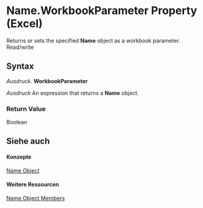 
# Name.WorkbookParameter Property (Excel)

Returns or sets the specified  **Name** object as a workbook parameter. Read/write


## Syntax

 _Ausdruck_. **WorkbookParameter**

 _Ausdruck_ An expression that returns a **Name** object.


### Return Value

Boolean


## Siehe auch


#### Konzepte


[Name Object](cfedb297-ac0d-dff0-99c7-6927cc5f31ed.md)
#### Weitere Ressourcen


[Name Object Members](http://msdn.microsoft.com/library/7c35e8e8-4f81-7cec-da3e-faf738903726%28Office.15%29.aspx)